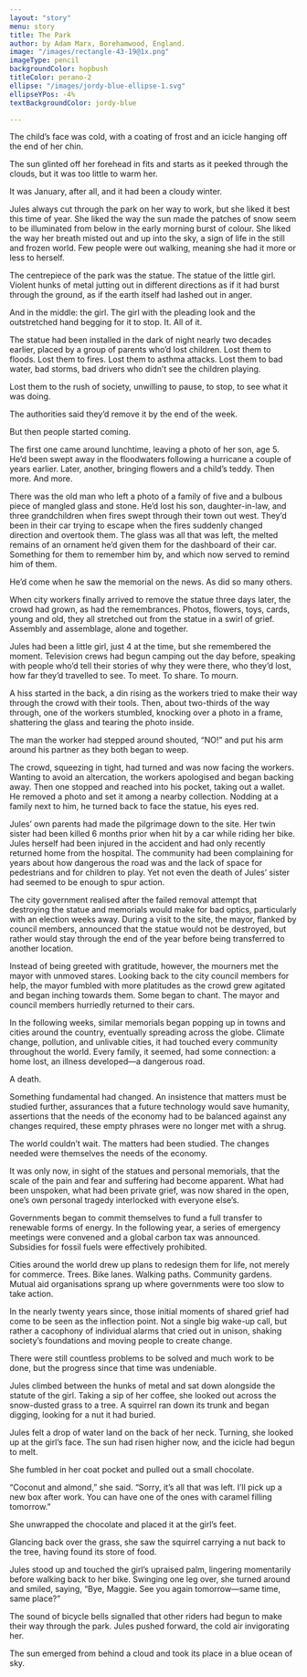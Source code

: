 ```yaml
---
layout: "story"
menu: story
title: The Park
author: by Adam Marx, Borehamwood, England. 
image: "/images/rectangle-43-19@1x.png"
imageType: pencil
backgroundColor: hopbush
titleColor: perano-2
ellipse: "/images/jordy-blue-ellipse-1.svg"
ellipseYPos: -4%
textBackgroundColor: jordy-blue

---
```

The child’s face was cold, with a coating of frost and an icicle hanging off the end of her chin.

The sun glinted off her forehead in fits and starts as it peeked through the clouds, but it was too little to warm her.

It was January, after all, and it had been a cloudy winter.

Jules always cut through the park on her way to work, but she liked it best this time of year. She liked the way the sun made the patches of snow seem to be illuminated from below in the early morning burst of colour. She liked the way her breath misted out and up into the sky, a sign of life in the still and frozen world. Few people were out walking, meaning she had it more or less to herself.

The centrepiece of the park was the statue. The statue of the little girl. Violent hunks of metal jutting out in different directions as if it had burst through the ground, as if the earth itself had lashed out in anger.


And in the middle: the girl. The girl with the pleading look and the outstretched hand begging for it to stop. It. All of it.

The statue had been installed in the dark of night nearly two decades earlier, placed by a group of parents who’d lost children. Lost them to floods. Lost them to fires. Lost them to asthma attacks. Lost them to bad water, bad storms, bad drivers who didn’t see the children playing.

Lost them to the rush of society, unwilling to pause, to stop, to see what it was doing.

The authorities said they’d remove it by the end of the week.

But then people started coming.

The first one came around lunchtime, leaving a photo of her son, age 5. He’d been swept away in the floodwaters following a hurricane a couple of years earlier. Later, another, bringing flowers and a child’s teddy. Then more. And more.

There was the old man who left a photo of a family of five and a bulbous piece of mangled glass and stone. He’d lost his son, daughter-in-law, and three grandchildren when fires swept through their town out west. They’d been in their car trying to escape when the fires suddenly changed direction and overtook them. The glass was all that was left, the melted remains of an ornament he’d given them for the dashboard of their car. Something for them to remember him by, and which now served to remind him of them.

He’d come when he saw the memorial on the news. As did so many others.

When city workers finally arrived to remove the statue three days later, the crowd had grown, as had the remembrances. Photos, flowers, toys, cards, young and old, they all stretched out from the statue in a swirl of grief. Assembly and assemblage, alone and together.

Jules had been a little girl, just 4 at the time, but she remembered the moment. Television crews had begun camping out the day before, speaking with people who’d tell their stories of why they were there, who they’d lost, how far they’d travelled to see. To meet. To share. To mourn.

A hiss started in the back, a din rising as the workers tried to make their way through the crowd with their tools. Then, about two-thirds of the way through, one of the workers stumbled, knocking over a photo in a frame, shattering the glass and tearing the photo inside.

The man the worker had stepped around shouted, “NO!” and put his arm around his partner as they both began to weep.

The crowd, squeezing in tight, had turned and was now facing the workers. Wanting to avoid an altercation, the workers apologised and began backing away. Then one stopped and reached into his pocket, taking out a wallet. He removed a photo and set it among a nearby collection. Nodding at a family next to him, he turned back to face the statue, his eyes red.

Jules’ own parents had made the pilgrimage down to the site. Her twin sister had been killed 6 months prior when hit by a car while riding her bike. Jules herself had been injured in the accident and had only recently returned home from the hospital. The community had been complaining for years about how dangerous the road was and the lack of space for pedestrians and for children to play. Yet not even the death of Jules’ sister had seemed to be enough to spur action.


The city government realised after the failed removal attempt that destroying the statue and memorials would make for bad optics, particularly with an election weeks away. During a visit to the site, the mayor, flanked by council members, announced that the statue would not be destroyed, but rather would stay through the end of the year before being transferred to another location.

Instead of being greeted with gratitude, however, the mourners met the mayor with unmoved stares. Looking back to the city council members for help, the mayor fumbled with more platitudes as the crowd grew agitated and began inching towards them. Some began to chant. The mayor and council members hurriedly returned to their cars.

In the following weeks, similar memorials began popping up in towns and cities around the country, eventually spreading across the globe. Climate change, pollution, and unlivable cities, it had touched every community throughout the world. Every family, it seemed, had some connection: a home lost, an illness developed—a dangerous road.

A death.

Something fundamental had changed. An insistence that matters must be studied further, assurances that a future technology would save humanity, assertions that the needs of the economy had to be balanced against any changes required, these empty phrases were no longer met with a shrug.

The world couldn’t wait. The matters had been studied. The changes needed were themselves the needs of the economy.

It was only now, in sight of the statues and personal memorials, that the scale of the pain and fear and suffering had become apparent. What had been unspoken, what had been private grief, was now shared in the open, one’s own personal tragedy interlocked with everyone else’s.

Governments began to commit themselves to fund a full transfer to renewable forms of energy. In the following year, a series of emergency meetings were convened and a global carbon tax was announced. Subsidies for fossil fuels were effectively prohibited.

Cities around the world drew up plans to redesign them for life, not merely for commerce. Trees. Bike lanes. Walking paths. Community gardens. Mutual aid organisations sprang up where governments were too slow to take action.

In the nearly twenty years since, those initial moments of shared grief had come to be seen as the inflection point. Not a single big wake-up call, but rather a cacophony of individual alarms that cried out in unison, shaking society’s foundations and moving people to create change.

There were still countless problems to be solved and much work to be done, but the progress since that time was undeniable.

Jules climbed between the hunks of metal and sat down alongside the statute of the girl. Taking a sip of her coffee, she looked out across the snow-dusted grass to a tree. A squirrel ran down its trunk and began digging, looking for a nut it had buried.

Jules felt a drop of water land on the back of her neck. Turning, she looked up at the girl’s face. The sun had risen higher now, and the icicle had begun to melt.

She fumbled in her coat pocket and pulled out a small chocolate.

“Coconut and almond,” she said. “Sorry, it’s all that was left. I’ll pick up a new box after work. You can have one of the ones with caramel filling tomorrow.”

She unwrapped the chocolate and placed it at the girl’s feet.

Glancing back over the grass, she saw the squirrel carrying a nut back to the tree, having found its store of food.

Jules stood up and touched the girl’s upraised palm, lingering momentarily before walking back to her bike. Swinging one leg over, she turned around and smiled, saying, “Bye, Maggie. See you again tomorrow—same time, same place?”

The sound of bicycle bells signalled that other riders had begun to make their way through the park. Jules pushed forward, the cold air invigorating her.

The sun emerged from behind a cloud and took its place in a blue ocean of sky.
